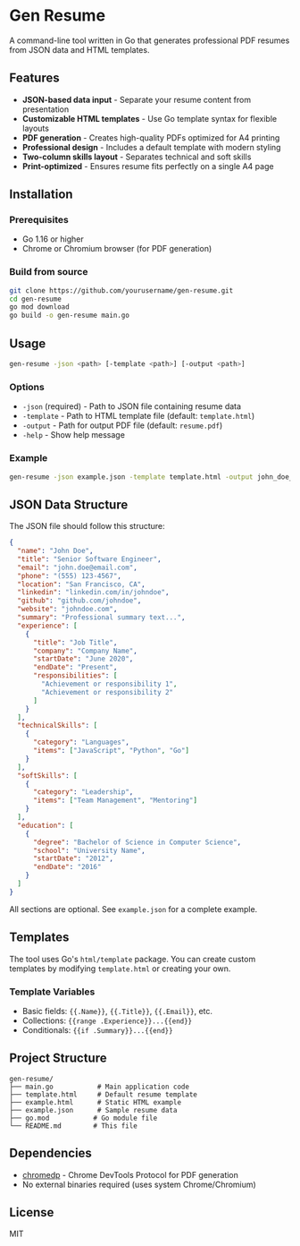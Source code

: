 # Gen Resume

A command-line tool written in Go that generates professional PDF resumes from JSON data and HTML templates.

## Features

- **JSON-based data input** - Separate your resume content from presentation
- **Customizable HTML templates** - Use Go template syntax for flexible layouts
- **PDF generation** - Creates high-quality PDFs optimized for A4 printing
- **Professional design** - Includes a default template with modern styling
- **Two-column skills layout** - Separates technical and soft skills
- **Print-optimized** - Ensures resume fits perfectly on a single A4 page

## Installation

### Prerequisites

- Go 1.16 or higher
- Chrome or Chromium browser (for PDF generation)

### Build from source

```bash
git clone https://github.com/yourusername/gen-resume.git
cd gen-resume
go mod download
go build -o gen-resume main.go
```

## Usage

```bash
gen-resume -json <path> [-template <path>] [-output <path>]
```

### Options

- `-json` (required) - Path to JSON file containing resume data
- `-template` - Path to HTML template file (default: `template.html`)
- `-output` - Path for output PDF file (default: `resume.pdf`)
- `-help` - Show help message

### Example

```bash
gen-resume -json example.json -template template.html -output john_doe_resume.pdf
```

## JSON Data Structure

The JSON file should follow this structure:

```json
{
  "name": "John Doe",
  "title": "Senior Software Engineer",
  "email": "john.doe@email.com",
  "phone": "(555) 123-4567",
  "location": "San Francisco, CA",
  "linkedin": "linkedin.com/in/johndoe",
  "github": "github.com/johndoe",
  "website": "johndoe.com",
  "summary": "Professional summary text...",
  "experience": [
    {
      "title": "Job Title",
      "company": "Company Name",
      "startDate": "June 2020",
      "endDate": "Present",
      "responsibilities": [
        "Achievement or responsibility 1",
        "Achievement or responsibility 2"
      ]
    }
  ],
  "technicalSkills": [
    {
      "category": "Languages",
      "items": ["JavaScript", "Python", "Go"]
    }
  ],
  "softSkills": [
    {
      "category": "Leadership",
      "items": ["Team Management", "Mentoring"]
    }
  ],
  "education": [
    {
      "degree": "Bachelor of Science in Computer Science",
      "school": "University Name",
      "startDate": "2012",
      "endDate": "2016"
    }
  ]
}
```

All sections are optional. See `example.json` for a complete example.

## Templates

The tool uses Go's `html/template` package. You can create custom templates by modifying `template.html` or creating your own.

### Template Variables

- Basic fields: `{{.Name}}`, `{{.Title}}`, `{{.Email}}`, etc.
- Collections: `{{range .Experience}}...{{end}}`
- Conditionals: `{{if .Summary}}...{{end}}`

## Project Structure

```
gen-resume/
├── main.go           # Main application code
├── template.html     # Default resume template
├── example.html      # Static HTML example
├── example.json      # Sample resume data
├── go.mod           # Go module file
└── README.md        # This file
```

## Dependencies

- [chromedp](https://github.com/chromedp/chromedp) - Chrome DevTools Protocol for PDF generation
- No external binaries required (uses system Chrome/Chromium)

## License

MIT
